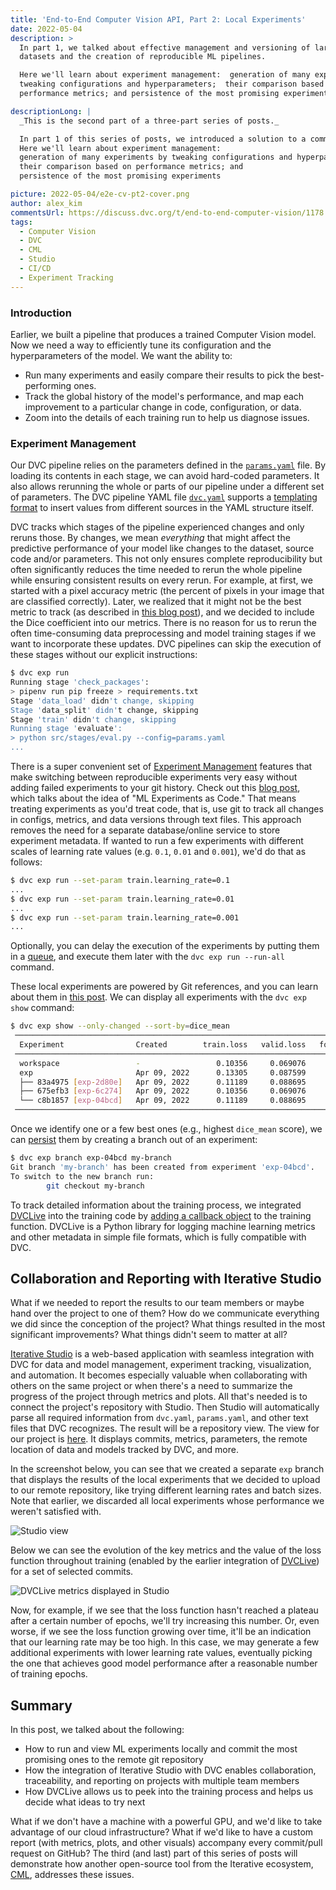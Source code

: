 ```yaml
---
title: 'End-to-End Computer Vision API, Part 2: Local Experiments'
date: 2022-05-04
description: >
  In part 1, we talked about effective management and versioning of large
  datasets and the creation of reproducible ML pipelines.

  Here we'll learn about experiment management:  generation of many experiments by
  tweaking configurations and hyperparameters;  their comparison based on
  performance metrics; and persistence of the most promising experiments

descriptionLong: |
  _This is the second part of a three-part series of posts._

  In part 1 of this series of posts, we introduced a solution to a common problem faced by companies in the manufacturing industry: detecting defects from images of products moving along a production line. The solution we proposed was a Deep Learning-based image segmentation model wrapped in a web API. We talked about effective management and versioning of large datasets and the creation of reproducible ML pipelines.
  Here we'll learn about experiment management: 
  generation of many experiments by tweaking configurations and hyperparameters; 
  their comparison based on performance metrics; and
  persistence of the most promising experiments

picture: 2022-05-04/e2e-cv-pt2-cover.png
author: alex_kim
commentsUrl: https://discuss.dvc.org/t/end-to-end-computer-vision/1178
tags:
  - Computer Vision
  - DVC
  - CML
  - Studio
  - CI/CD
  - Experiment Tracking
---
```


### Introduction

Earlier, we built a pipeline that produces a trained Computer Vision model. Now
we need a way to efficiently tune its configuration and the hyperparameters of
the model. We want the ability to:

- Run many experiments and easily compare their results to pick the
  best-performing ones.
- Track the global history of the model's performance, and map each improvement
  to a particular change in code, configuration, or data.
- Zoom into the details of each training run to help us diagnose issues.

### Experiment Management

Our DVC pipeline relies on the parameters defined in the
[`params.yaml`](https://github.com/iterative/magnetic-tiles-defect/blob/main/params.yaml)
file. By loading its contents in each stage, we can avoid hard-coded parameters.
It also allows rerunning the whole or parts of our pipeline under a different
set of parameters. The DVC pipeline YAML file
[`dvc.yaml`](https://github.com/iterative/magnetic-tiles-defect/blob/main/dvc.yaml)
supports a
[templating format](https://dvc.org/doc/user-guide/project-structure/pipelines-files#templating)
to insert values from different sources in the YAML structure itself.

DVC tracks which stages of the pipeline experienced changes and only reruns
those. By changes, we mean _everything_ that might affect the predictive
performance of your model like changes to the dataset, source code and/or
parameters. This not only ensures complete reproducibility but often
significantly reduces the time needed to rerun the whole pipeline while ensuring
consistent results on every rerun. For example, at first, we started with a
pixel accuracy metric (the percent of pixels in your image that are classified
correctly). Later, we realized that it might not be the best metric to track (as
described in
[this blog post](https://towardsdatascience.com/metrics-to-evaluate-your-semantic-segmentation-model-6bcb99639aa2)),
and we decided to include the Dice coefficient into our metrics. There is no
reason for us to rerun the often time-consuming data preprocessing and model
training stages if we want to incorporate these updates. DVC pipelines can skip
the execution of these stages without our explicit instructions:

```bash
$ dvc exp run
Running stage 'check_packages':
> pipenv run pip freeze > requirements.txt
Stage 'data_load' didn't change, skipping
Stage 'data_split' didn't change, skipping
Stage 'train' didn't change, skipping
Running stage 'evaluate':
> python src/stages/eval.py --config=params.yaml
...
```

There is a super convenient set of
[Experiment Management](https://dvc.org/doc/user-guide/experiment-management)
features that make switching between reproducible experiments very easy without
adding failed experiments to your git history. Check out this
[blog post](https://dvc.org/blog/ml-experiment-versioning), which talks about
the idea of "ML Experiments as Code." That means treating experiments as you'd
treat code, that is, use git to track all changes in configs, metrics, and data
versions through text files. This approach removes the need for a separate
database/online service to store experiment metadata. If wanted to run a few
experiments with different scales of learning rate values (e.g. `0.1`, `0.01`
and `0.001`), we'd do that as follows:

```bash
$ dvc exp run --set-param train.learning_rate=0.1
...
$ dvc exp run --set-param train.learning_rate=0.01
...
$ dvc exp run --set-param train.learning_rate=0.001
...
```

Optionally, you can delay the execution of the experiments by putting them in a
[queue](https://dvc.org/doc/user-guide/experiment-management/running-experiments#the-experiments-queue),
and execute them later with the `dvc exp run --run-all` command.

These local experiments are powered by Git references, and you can learn about
them in [this post](https://dvc.org/blog/experiment-refs). We can display all
experiments with the `dvc exp show` command:

```bash
$ dvc exp show --only-changed --sort-by=dice_mean
 ──────────────────────────────────────────────────────────────────────────────────────────────────────────────────────────────────────────────────────────────────────────────────────────
  Experiment                Created        train.loss   valid.loss   foreground.acc   jaccard.coeff   dice.multi   dice_mean   acc_mean   train.learning_rate   train.batch_size   models
 ──────────────────────────────────────────────────────────────────────────────────────────────────────────────────────────────────────────────────────────────────────────────────────────
  workspace                 -                 0.10356     0.069076          0.90321         0.75906      0.92371     0.70612    0.97689   0.01                  16                 5854528
  exp                       Apr 09, 2022      0.13305     0.087599          0.77803         0.66494      0.89084     0.70534    0.97891   0.01                  8                  6c513ae
  ├── 83a4975 [exp-2d80e]   Apr 09, 2022      0.11189     0.088695          0.86905         0.75296      0.92005     0.70612    0.97689   0.01                  16                 5854528
  ├── 675efb3 [exp-6c274]   Apr 09, 2022      0.10356     0.069076          0.90321         0.75906      0.92371     0.71492    0.98099   0.1                   16                 770745a
  └── c8b1857 [exp-04bcd]   Apr 09, 2022      0.11189     0.088695          0.86905         0.75296      0.92005     0.71619    0.98025   0.01                  8                  094c420
 ──────────────────────────────────────────────────────────────────────────────────────────────────────────────────────────────────────────────────────────────────────────────────────────
```

Once we identify one or a few best ones (e.g., highest `dice_mean` score), we
can
[persist](https://dvc.org/doc/user-guide/experiment-management/persisting-experiments)
them by creating a branch out of an experiment:

```bash
$ dvc exp branch exp-04bcd my-branch
Git branch 'my-branch' has been created from experiment 'exp-04bcd'.
To switch to the new branch run:
        git checkout my-branch
```

To track detailed information about the training process, we integrated
[DVCLive](https://dvc.org/doc/dvclive) into the training code by
[adding a callback object](https://github.com/iterative/magnetic-tiles-defect/blob/main/src/train_utils.py#L48)
to the training function. DVCLive is a Python library for logging machine
learning metrics and other metadata in simple file formats, which is fully
compatible with DVC.

## Collaboration and Reporting with Iterative Studio

What if we needed to report the results to our team members or maybe hand over
the project to one of them? How do we communicate everything we did since the
conception of the project? What things resulted in the most significant
improvements? What things didn't seem to matter at all?

[Iterative Studio](https://studio.iterative.ai/) is a web-based application with
seamless integration with DVC for data and model management, experiment
tracking, visualization, and automation. It becomes especially valuable when
collaborating with others on the same project or when there's a need to
summarize the progress of the project through metrics and plots. All that's
needed is to connect the project's repository with Studio. Then Studio will
automatically parse all required information from `dvc.yaml`, `params.yaml`, and
other text files that DVC recognizes. The result will be a repository view. The
view for our project is
[here](https://studio.iterative.ai/user/alex000kim/views/magnetic-tiles-defect-5kozhnu9jo).
It displays commits, metrics, parameters, the remote location of data and models
tracked by DVC, and more.

In the screenshot below, you can see that we created a separate `exp` branch
that displays the results of the local experiments that we decided to upload to
our remote repository, like trying different learning rates and batch sizes.
Note that earlier, we discarded all local experiments whose performance we
weren't satisfied with.

![Studio view](/uploads/images/2022-05-04/studio_view.png '=800')

Below we can see the evolution of the key metrics and the value of the loss
function throughout training (enabled by the earlier integration of
[DVCLive](https://dvc.org/doc/dvclive)) for a set of selected commits.

![DVCLive metrics displayed in
Studio](/uploads/images/2022-05-04/dvc_live_studio.png '=800')

Now, for example, if we see that the loss function hasn't reached a plateau
after a certain number of epochs, we'll try increasing this number. Or, even
worse, if we see the loss function growing over time, it'll be an indication
that our learning rate may be too high. In this case, we may generate a few
additional experiments with lower learning rate values, eventually picking the
one that achieves good model performance after a reasonable number of training
epochs.

## Summary

In this post, we talked about the following:

- How to run and view ML experiments locally and commit the most promising ones
  to the remote git repository
- How the integration of Iterative Studio with DVC enables collaboration,
  traceability, and reporting on projects with multiple team members
- How DVCLive allows us to peek into the training process and helps us decide
  what ideas to try next

What if we don't have a machine with a powerful GPU, and we'd like to take
advantage of our cloud infrastructure? What if we'd like to have a custom report
(with metrics, plots, and other visuals) accompany every commit/pull request on
GitHub? The third (and last) part of this series of posts will demonstrate how
another open-source tool from the Iterative ecosystem, [CML](https://cml.dev/),
addresses these issues.
